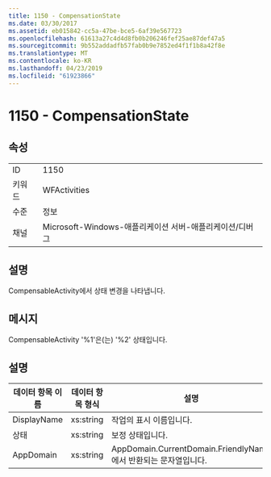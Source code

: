 ```yaml
---
title: 1150 - CompensationState
ms.date: 03/30/2017
ms.assetid: eb015842-cc5a-47be-bce5-6af39e567723
ms.openlocfilehash: 61613a27c4d4d8fb0b206246fef25ae87def47a5
ms.sourcegitcommit: 9b552addadfb57fab0b9e7852ed4f1f1b8a42f8e
ms.translationtype: MT
ms.contentlocale: ko-KR
ms.lasthandoff: 04/23/2019
ms.locfileid: "61923866"
---
```

# <a name="1150---compensationstate"></a>1150 - CompensationState
## <a name="properties"></a>속성  
  
|||  
|-|-|  
|ID|1150|  
|키워드|WFActivities|  
|수준|정보|  
|채널|Microsoft-Windows-애플리케이션 서버-애플리케이션/디버그|  
  
## <a name="description"></a>설명  
 CompensableActivity에서 상태 변경을 나타냅니다.  
  
## <a name="message"></a>메시지  
 CompensableActivity '%1'은(는) '%2' 상태입니다.  
  
## <a name="details"></a>설명  
  
|데이터 항목 이름|데이터 항목 형식|설명|  
|--------------------|--------------------|-----------------|  
|DisplayName|xs:string|작업의 표시 이름입니다.|  
|상태|xs:string|보정 상태입니다.|  
|AppDomain|xs:string|AppDomain.CurrentDomain.FriendlyName에서 반환되는 문자열입니다.|
